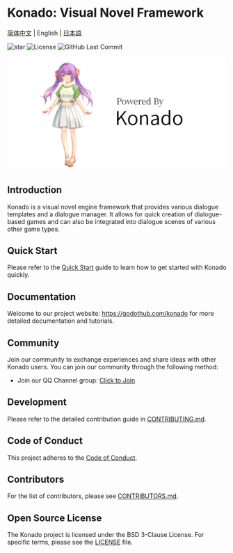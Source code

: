 # Konado: Visual Novel Framework

[简体中文](README.md) | English | [日本語](README.ja.md)

![star](https://gitcode.com/godothub/konado/star/badge.svg)
![License]( https://img.shields.io/badge/License-BSD_3--Clause-orange.svg)
![GitHub Last Commit](https://img.shields.io/github/last-commit/godothub/konado.svg)


<p align="center">
  <img src="./mascot/banner/1.0/KonadoBanner-1.0.png" alt="Mascot Kona" width=596px>
</p>


## Introduction

Konado is a visual novel engine framework that provides various dialogue templates and a dialogue manager. It allows for quick creation of dialogue-based games and can also be integrated into dialogue scenes of various other game types.

## Quick Start

Please refer to the [Quick Start](https://godothub.com/konado/tutorial/install.html) guide to learn how to get started with Konado quickly.

## Documentation

Welcome to our project website: https://godothub.com/konado for more detailed documentation and tutorials.

## Community

Join our community to exchange experiences and share ideas with other Konado users. You can join our community through the following method:

- Join our QQ Channel group: [Click to Join](https://pd.qq.com/g/GodotHub999/text/707799746)

## Development

Please refer to the detailed contribution guide in [CONTRIBUTING.md](./CONTRIBUTING.md).

## Code of Conduct

This project adheres to the [Code of Conduct](./CODE_OF_CONDUCT.md).

## Contributors

For the list of contributors, please see [CONTRIBUTORS.md](./CONTRIBUTORS.md).

## Open Source License

The Konado project is licensed under the BSD 3-Clause License. For specific terms, please see the [LICENSE](./LICENSE) file.